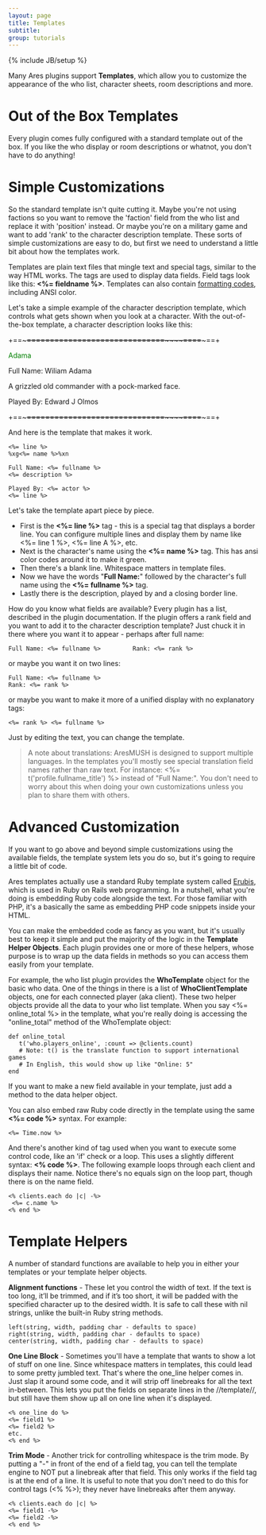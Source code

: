 ```yaml
---
layout: page
title: Templates
subtitle: 
group: tutorials
---
```

{% include JB/setup %}

Many Ares plugins support **Templates**, which allow you to customize the appearance of the who list, character sheets, room descriptions and more.  

# Out of the Box Templates

Every plugin comes fully configured with a standard template out of the box.  If you like the who display or room descriptions or whatnot, you don't have to do anything!

# Simple Customizations

So the standard template isn't quite cutting it.  Maybe you're not using factions so you want to remove the 'faction' field from the who list and replace it with 'position' instead.   Or maybe you're on a military game and want to add 'rank' to the character description template.  These sorts of simple customizations are easy to do, but first we need to understand a little bit about how the templates work.

Templates are plain text files that mingle text and special tags, similar to the way HTML works.  The tags are used to display data fields.  Field tags look like this: **<%= fieldname %>**.  Templates can also contain [formatting codes]({{site.siteroot}}tutorials/formatting.html), including ANSI color.

Let's take a simple example of the character description template, which controls what gets shown when you look at a character.  With the out-of-the-box template, a character description looks like this:

+==~~~~~====~~~~====~~~~====~~~~=====~~~~=====~~~~====~~~~====~~~~====~~~~~==+

<span style="color:green">Adama</span>

Full Name: Wiliam Adama

A grizzled old commander with a pock-marked face.

Played By: Edward J Olmos

+==~~~~~====~~~~====~~~~====~~~~=====~~~~=====~~~~====~~~~====~~~~====~~~~~==+

And here is the template that makes it work.

    <%= line %>
    %xg<%= name %>%xn
    
    Full Name: <%= fullname %>
    <%= description %>
    
    Played By: <%= actor %>
    <%= line %>


Let's take the template apart piece by piece.

* First is the **<%= line %>** tag - this is a special tag that displays a border line.  You can configure multiple lines and display them by name like <%= line 1 %>, <%= line A %>, etc.
* Next is the character's name using the **<%= name %>** tag.  This has ansi color codes around it to make it green.
* Then there's a blank line.  Whitespace matters in template files.
* Now we have the words "**Full Name:**" followed by the character's full name using the **<%= fullname %>** tag. 
* Lastly there is the description, played by and a closing border line.

How do you know what fields are available?  Every plugin has a list, described in the plugin documentation. If the plugin offers a rank field and you want to add it to the character description template?  Just chuck it in there where you want it to appear - perhaps after full name:

    Full Name: <%= fullname %>         Rank: <%= rank %>

or maybe you want it on two lines:

    Full Name: <%= fullname %>
    Rank: <%= rank %>

or maybe you want to make it more of a unified display with no explanatory tags:

    <%= rank %> <%= fullname %>

Just by editing the text, you can change the template.

> A note about translations:  AresMUSH is designed to support multiple languages.  In the  templates you'll mostly see special translation field names rather than raw text.  For instance:  <%= t('profile.fullname_title') %> instead of "Full Name:".  You don't need to worry about this when doing your own customizations unless you plan to share them with others.

# Advanced Customization

If you want to go above and beyond simple customizations using the available fields, the template system lets you do so, but it's going to require a little bit of code.

Ares templates actually use a standard Ruby template system called [Erubis](http://www.kuwata-lab.com/erubis/users-guide.html), which is used in Ruby on Rails web programming.   In a nutshell, what you're doing is embedding Ruby code alongside the text.  For those familiar with PHP, it's a basically the same as embedding PHP code snippets inside your HTML.

You can make the embedded code as fancy as you want, but it's usually best to keep it simple and put the majority of the logic in the **Template Helper Objects**.  Each plugin provides one or more of these helpers, whose purpose is to wrap up the data fields in methods so you can access them easily from your template.

For example, the who list plugin provides the **WhoTemplate** object for the basic who data.  One of the things in there is a list of **WhoClientTemplate** objects, one for each connected player (aka client).  These two helper objects provide all the data to your who list template.  When you say <%= online_total %> in the template, what you're really doing is accessing the "online_total" method of the WhoTemplate object:

    def online_total
       t('who.players_online', :count => @clients.count)    
       # Note: t() is the translate function to support international games
       # In English, this would show up like "Online: 5"
    end

If you want to make a new field available in your template, just add a method to the data helper object. 

You can also embed raw Ruby code directly in the template using the same **<%= code %>** syntax.  For example:

    <%= Time.now %>   

And there's another kind of tag used when you want to execute some control code, like an 'if' check or a loop.  This uses a slightly different syntax: **<% code %>**.   The following example loops through each client and displays their name.  Notice there's no equals sign on the loop part, though there is on the name field.

    <% clients.each do |c| -%> 
     <%= c.name %>
    <% end %>

# Template Helpers

A number of standard functions are available to help you in either your templates or your template helper objects.

**Alignment functions** - These let you control the width of text.  If the text is too long, it’ll be trimmed, and if it’s too short, it will be padded with the specified character up to the desired width.  It is safe to call these with nil strings, unlike the built-in Ruby string methods.

    left(string, width, padding char - defaults to space)
    right(string, width, padding char - defaults to space)
    center(string, width, padding char - defaults to space)

**One Line Block** - Sometimes you'll have a template that wants to show a lot of stuff on one line.  Since whitespace matters in templates, this could lead to some pretty jumbled text.  That's where the one_line helper comes in.  Just slap it around some code, and it will strip off linebreaks for all the text in-between.  This lets you put the fields on separate lines in the //template//, but still have them show up all on one line when it's displayed.

    <% one_line do %>
    <%= field1 %>
    <%= field2 %>
    etc.
    <% end %>

**Trim Mode** - Another trick for controlling whitespace is the trim mode.  By putting a "-" in front of the end of a field tag, you can tell the template engine to NOT put a linebreak after that field.  This only works if the field tag is at the end of a line.   It is useful to note that you don't need to do this for control tags (<% %>); they never have linebreaks after them anyway.
 
    <% clients.each do |c| %> 
    <%= field1 -%>
    <%= field2 -%>
    <% end %>
